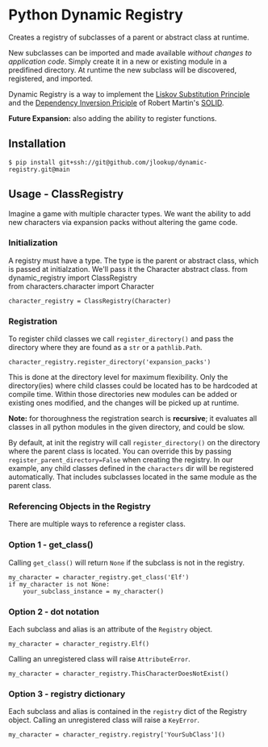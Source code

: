 # Python Dynamic Registry

Creates a registry of subclasses of a parent or abstract class at runtime.

New subclasses can be imported and made available _without changes to application code_. Simply create it in a new or existing module in a predifined directory. At runtime the new subclass will be discovered, registered, and imported.

Dynamic Registry is a way to implement the [Liskov Substitution Principle](https://en.wikipedia.org/wiki/Liskov_substitution_principle) and the [Dependency Inversion Priciple](https://en.wikipedia.org/wiki/Dependency_inversion_principle) of Robert Martin's [SOLID](https://en.wikipedia.org/wiki/SOLID).

**Future Expansion:** also adding the ability to register functions. 



## Installation 

    $ pip install git+ssh://git@github.com/jlookup/dynamic-registry.git@main


## Usage - ClassRegistry

Imagine a game with multiple character types. We want the ability to add new characters via expansion packs without altering the game code. 

### Initialization
A registry must have a type. The type is the parent or abstract class, which is passed at initialzation. We'll pass it the Character abstract class.
    from dynamic_registry import ClassRegistry    
    from characters.character import Character

    character_registry = ClassRegistry(Character)

### Registration
To register child classes we call `register_directory()` and pass the directory where they are found as a `str` or a `pathlib.Path`.

    character_registry.register_directory('expansion_packs')

This is done at the directory level for maximum flexibility. Only the directory(ies) where child classes could be located has to be hardcoded at compile time. Within those directories new modules can be added or existing ones modified, and the changes will be picked up at runtime. 

**Note:** for thoroughness the registration search is **recursive**; it evaluates all classes in all python modules in the given directory, and could be slow. 

By default, at init the registry will call `register_directory()` on the directory where the parent class is located. You can override this by passing `register_parent_directory=False` when creating the registry. In our example, any child classes defined in the `characters` dir will be registered automatically. That includes subclasses located in the same module as the parent class.

### Referencing Objects in the Registry

There are multiple ways to reference a register class.

### Option 1 - get_class()
Calling `get_class()` will return `None` if the subclass is not in the registry.

    my_character = character_registry.get_class('Elf')
    if my_character is not None:
        your_subclass_instance = my_character()


### Option 2 - dot notation
Each subclass and alias is an attribute of the `Registry` object. 

    my_character = character_registry.Elf()

Calling an unregistered class will raise `AttributeError`.

    my_character = character_registry.ThisCharacterDoesNotExist()


### Option 3 - registry dictionary
Each subclass and alias is contained in the `registry` dict of the Registry object. Calling an unregistered class will raise a `KeyError`.

    my_character = character_registry.registry['YourSubClass']() 

